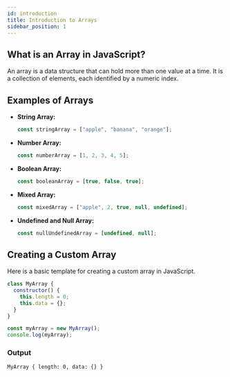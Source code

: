 ```yaml
---
id: introduction
title: Introduction to Arrays
sidebar_position: 1
---
```


## What is an Array in JavaScript?

An array is a data structure that can hold more than one value at a time. It is a collection of elements, each identified by a numeric index.

## Examples of Arrays

- **String Array:**

  ```javascript
  const stringArray = ["apple", "banana", "orange"];
  ```

- **Number Array:**

  ```javascript
  const numberArray = [1, 2, 3, 4, 5];
  ```

- **Boolean Array:**

  ```javascript
  const booleanArray = [true, false, true];
  ```

- **Mixed Array:**

  ```javascript
  const mixedArray = ["apple", 2, true, null, undefined];
  ```

- **Undefined and Null Array:**
  ```javascript
  const nullUndefinedArray = [undefined, null];
  ```

## Creating a Custom Array

Here is a basic template for creating a custom array in JavaScript.

```javascript
class MyArray {
  constructor() {
    this.length = 0;
    this.data = {};
  }
}

const myArray = new MyArray();
console.log(myArray);
```

### Output

```bash
MyArray { length: 0, data: {} }
```
